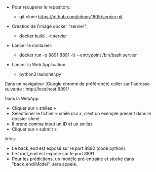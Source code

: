- Pour récupérer le repository:
	- git clone https://github.com/johnny1605/servier.git



- Création de l'image docker "servier":
	- docker build . -t servier



- Lancer le container:
	- docker run -p 8891:8891 -it --entrypoint /bin/bash servier



- Lancer la Web Application:
	- python3 launcher.py



Dans un navigateur (Google chrome de préférence) coller sur l'adresse suivante : http://localhost:8891/ 



Dans la WebApp: 
- Cliquer sur « smiles »
- Sélectioner le fichier « smile.csv », c’est un exemple présent dans le dossier cloné
- Il prend comme input un ID et un smiles
- Cliquer sur « submit »




Infos:
- Le back_end est exposé sur le port 8892 (code python)
- Le front_end est exposé sur le port 8891
- Pour les prédictions, un modèle pré-entrainé et stocké dans "back_end/Model", sera appelé.